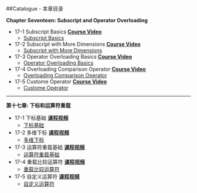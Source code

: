##Catalogue - 本章目录

**Chapter Seventeen: Subscript and Operator Overloading**

* 17-1 Subscript Basics [**Course Video**](http://t.imooc.com/video/12051)
    * [Subscript Basics](https://github.com/liuyubobobo/Play-with-Swift-2/blob/master/17-Subscript-and-Operator-Overloading/01-Subscript-Basics.playground/Contents.swift)
* 17-2 Subscript with More Dimensions [**Course Video**](http://t.imooc.com/video/12052)
    * [Subscript with More Dimensions](https://github.com/liuyubobobo/Play-with-Swift-2/blob/master/17-Subscript-and-Operator-Overloading/02-Subscript-More-Dimensions.playground/Contents.swift)
* 17-3 Operator Overloading Basics [**Course Video**](http://t.imooc.com/video/12053)
    * [Operator Overloading Basics](https://github.com/liuyubobobo/Play-with-Swift-2/blob/master/17-Subscript-and-Operator-Overloading/03-Operatore-Overloading-Basics.playground/Contents.swift)
* 17-4 Overloading Comparison Operator [**Course Video**](http://t.imooc.com/video/12054)
    * [Overloading Comparison Operator](https://github.com/liuyubobobo/Play-with-Swift-2/blob/master/17-Subscript-and-Operator-Overloading/04-Overloading-Comparison-Operator.playground/Contents.swift)
* 17-5 Custome Operator [**Course Video**](http://t.imooc.com/video/12055)
    * [Custome Operator](https://github.com/liuyubobobo/Play-with-Swift-2/blob/master/17-Subscript-and-Operator-Overloading/05-Custom-Operatore.playground/Contents.swift)

---

**第十七章: 下标和运算符重载**

* 17-1 下标基础 [**课程视频**](http://t.imooc.com/video/12051)
    * [下标基础](https://github.com/liuyubobobo/Play-with-Swift-2/blob/master/17-Subscript-and-Operator-Overloading/01-Subscript-Basics.playground/Contents.swift)
* 17-2 多维下标 [**课程视频**](http://t.imooc.com/video/12052)
    * [多维下标](https://github.com/liuyubobobo/Play-with-Swift-2/blob/master/17-Subscript-and-Operator-Overloading/02-Subscript-More-Dimensions.playground/Contents.swift)
* 17-3 运算符重载基础 [**课程视频**](http://t.imooc.com/video/12053)
    * [运算符重载基础](https://github.com/liuyubobobo/Play-with-Swift-2/blob/master/17-Subscript-and-Operator-Overloading/03-Operatore-Overloading-Basics.playground/Contents.swift)
* 17-4 重载比较运算符 [**课程视频**](http://t.imooc.com/video/12054)
    * [重载比较运算符](https://github.com/liuyubobobo/Play-with-Swift-2/blob/master/17-Subscript-and-Operator-Overloading/04-Overloading-Comparison-Operator.playground/Contents.swift)
* 17-5 自定义运算符 [**课程视频**](http://t.imooc.com/video/12055)
    * [自定义运算符](https://github.com/liuyubobobo/Play-with-Swift-2/blob/master/17-Subscript-and-Operator-Overloading/05-Custom-Operatore.playground/Contents.swift)